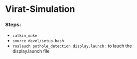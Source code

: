 # Virat-Simulation

### Steps:
  * `catkin_make`
  * `source devel/setup.bash`
  * `roslauch pothole_detection display.launch` : to lauch the display.launch file
